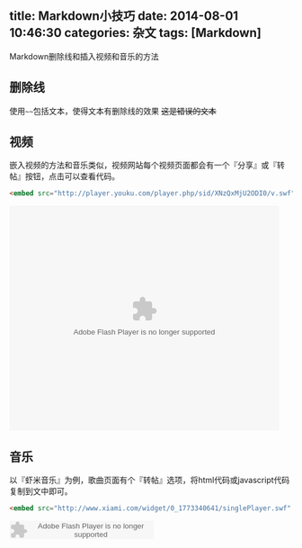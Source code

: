 title: Markdown小技巧
date: 2014-08-01 10:46:30
categories: 杂文
tags: [Markdown]
---
Markdown删除线和插入视频和音乐的方法
<!--more-->
## 删除线
使用`~~`包括文本，使得文本有删除线的效果
~~这是错误的文本~~
## 视频
嵌入视频的方法和音乐类似，视频网站每个视频页面都会有一个『分享』或『转帖』按钮，点击可以查看代码。
```html
<embed src="http://player.youku.com/player.php/sid/XNzQxMjU2ODI0/v.swf" allowFullScreen="true" quality="high" width="480" height="400" align="middle" allowScriptAccess="always" type="application/x-shockwave-flash"></embed>
```

<embed src="http://player.youku.com/player.php/sid/XNzQxMjU2ODI0/v.swf" allowFullScreen="true" quality="high" width="480" height="400" align="middle" allowScriptAccess="always" type="application/x-shockwave-flash"></embed>
## 音乐
以『虾米音乐』为例，歌曲页面有个『转帖』选项，将html代码或javascript代码复制到文中即可。
```html
<embed src="http://www.xiami.com/widget/0_1773340641/singlePlayer.swf" type="application/x-shockwave-flash" width="257" height="33" wmode="transparent"></embed>
```

<embed src="http://www.xiami.com/widget/0_1773340641/singlePlayer.swf" type="application/x-shockwave-flash" width="257" height="33" wmode="transparent"></embed>

